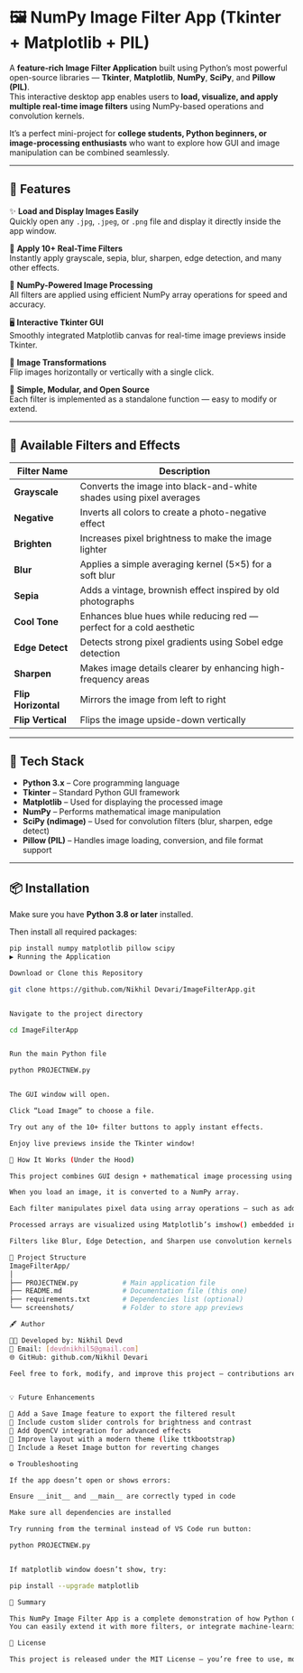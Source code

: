 # 🖼️ NumPy Image Filter App (Tkinter + Matplotlib + PIL)

A **feature-rich Image Filter Application** built using Python’s most powerful open-source libraries — **Tkinter**, **Matplotlib**, **NumPy**, **SciPy**, and **Pillow (PIL)**.  
This interactive desktop app enables users to **load, visualize, and apply multiple real-time image filters** using NumPy-based operations and convolution kernels.

It’s a perfect mini-project for **college students, Python beginners, or image-processing enthusiasts** who want to explore how GUI and image manipulation can be combined seamlessly.

---

## 🚀 Features

✨ **Load and Display Images Easily**  
Quickly open any `.jpg`, `.jpeg`, or `.png` file and display it directly inside the app window.

🎨 **Apply 10+ Real-Time Filters**  
Instantly apply grayscale, sepia, blur, sharpen, edge detection, and many other effects.

🧮 **NumPy-Powered Image Processing**  
All filters are applied using efficient NumPy array operations for speed and accuracy.

🖥️ **Interactive Tkinter GUI**  
Smoothly integrated Matplotlib canvas for real-time image previews inside Tkinter.

🔁 **Image Transformations**  
Flip images horizontally or vertically with a single click.

🧰 **Simple, Modular, and Open Source**  
Each filter is implemented as a standalone function — easy to modify or extend.

---

## 🎨 Available Filters and Effects

| Filter Name | Description |
|--------------|-------------|
| **Grayscale** | Converts the image into black-and-white shades using pixel averages |
| **Negative** | Inverts all colors to create a photo-negative effect |
| **Brighten** | Increases pixel brightness to make the image lighter |
| **Blur** | Applies a simple averaging kernel (5×5) for a soft blur |
| **Sepia** | Adds a vintage, brownish effect inspired by old photographs |
| **Cool Tone** | Enhances blue hues while reducing red — perfect for a cold aesthetic |
| **Edge Detect** | Detects strong pixel gradients using Sobel edge detection |
| **Sharpen** | Makes image details clearer by enhancing high-frequency areas |
| **Flip Horizontal** | Mirrors the image from left to right |
| **Flip Vertical** | Flips the image upside-down vertically |

---

## 🧩 Tech Stack

- **Python 3.x** – Core programming language  
- **Tkinter** – Standard Python GUI framework  
- **Matplotlib** – Used for displaying the processed image  
- **NumPy** – Performs mathematical image manipulation  
- **SciPy (ndimage)** – Used for convolution filters (blur, sharpen, edge detect)  
- **Pillow (PIL)** – Handles image loading, conversion, and file format support  

---

## 📦 Installation

Make sure you have **Python 3.8 or later** installed.

Then install all required packages:

```bash
pip install numpy matplotlib pillow scipy
▶️ Running the Application

Download or Clone this Repository

git clone https://github.com/Nikhil Devari/ImageFilterApp.git


Navigate to the project directory

cd ImageFilterApp


Run the main Python file

python PROJECTNEW.py


The GUI window will open.

Click “Load Image” to choose a file.

Try out any of the 10+ filter buttons to apply instant effects.

Enjoy live previews inside the Tkinter window!

🧠 How It Works (Under the Hood)

This project combines GUI design + mathematical image processing using Python:

When you load an image, it is converted to a NumPy array.

Each filter manipulates pixel data using array operations — such as addition, subtraction, multiplication, and convolution.

Processed arrays are visualized using Matplotlib’s imshow() embedded in a Tkinter frame.

Filters like Blur, Edge Detection, and Sharpen use convolution kernels applied via scipy.ndimage.convolve().

📁 Project Structure
ImageFilterApp/
│
├── PROJECTNEW.py           # Main application file
├── README.md               # Documentation file (this one)
├── requirements.txt        # Dependencies list (optional)
└── screenshots/            # Folder to store app previews

🖋️ Author

👨‍💻 Developed by: Nikhil Devd
📧 Email: [devdnikhil5@gmail.com]
🌐 GitHub: github.com/Nikhil Devari

Feel free to fork, modify, and improve this project — contributions are always welcome!


💡 Future Enhancements

🔹 Add a Save Image feature to export the filtered result
🔹 Include custom slider controls for brightness and contrast
🔹 Add OpenCV integration for advanced effects
🔹 Improve layout with a modern theme (like ttkbootstrap)
🔹 Include a Reset Image button for reverting changes

⚙️ Troubleshooting

If the app doesn’t open or shows errors:

Ensure __init__ and __main__ are correctly typed in code

Make sure all dependencies are installed

Try running from the terminal instead of VS Code run button:

python PROJECTNEW.py


If matplotlib window doesn’t show, try:

pip install --upgrade matplotlib

🏁 Summary

This NumPy Image Filter App is a complete demonstration of how Python GUI development and matrix-based image processing can work together.
You can easily extend it with more filters, or integrate machine-learning models for smart effects.

🩵 License

This project is released under the MIT License — you’re free to use, modify, and share it for personal or educational use.
